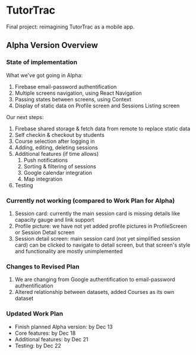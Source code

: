 # TutorTrac
Final project: reimagining TutorTrac as a mobile app.

## Alpha Version Overview
### State of implementation

What we've got going in Alpha:
1. Firebase email-password authentification
2. Multiple screens navigation, using React Navigation
3. Passing states between screens, using Context
4. Display of static data on Profile screen and Sessions Listing screen

Our next steps:
1. Firebase shared storage & fetch data from remote to replace static data
2. Self checkin & checkout by students
3. Course selection after logging in
4. Adding, editing, deleting sessions
5. Additional features (if time allows)
    1.  Push notifications
    2.  Sorting & filtering of sessions
    3.  Google calendar integration
    4.  Map integration
6. Testing

### Currently not working (compared to Work Plan for Alpha)
1. Session card: currently the main session card is missing details like capacity gauge and link support
2. Profile picture: we have not yet added profile pictures in ProfileScreen or Session Detail screen
3. Session detail screen: main session card (not yet simplified session card) can be clicked to navigate to detail screen, but that screen's style and functionality are mostly unimplemented

### Changes to Revised Plan
1. We are changing from Google authentification to email-password authentification
2. Altered relationship between datasets, added Courses as its own dataset

### Updated Work Plan
- Finish planned Alpha version: by Dec 13
- Core features: by Dec 18
- Additional features: by Dec 21
- Testing: by Dec 22



